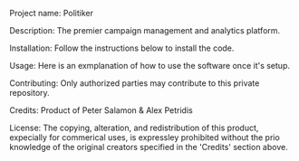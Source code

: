 Project name: Politiker

Description: The premier campaign management and analytics platform.

Installation: Follow the instructions below to install the code.

Usage: Here is an exmplanation of how to use the software once it's setup.

Contributing: Only authorized parties may contribute to this private repository.

Credits: Product of Peter Salamon & Alex Petridis

License: The copying, alteration, and redistribution of this product, expecially for commerical uses, is expressley prohibited without the prio knowledge of the original creators specified in the 'Credits' section above.